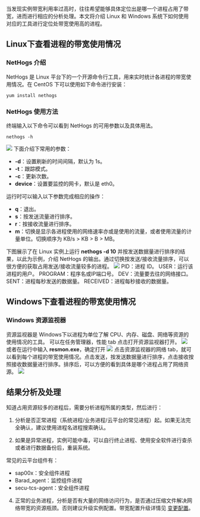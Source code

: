 当发现实例带宽利用率过高时，往往希望能够具体定位出是哪一个进程占用了带宽，进而进行相应的分析处理。本文将介绍 Linux 和 Windows 系统下如何使用对应的工具进行定位处带宽使用高的进程。

## Linux下查看进程的带宽使用情况
### NetHogs 介绍
NetHogs 是 Linux 平台下的一个开源命令行工具，用来实时统计各进程的带宽使用情况。在 CentOS 下可以使用如下命令进行安装：
```
yum install nethogs
```

### NetHogs 使用方法
终端输入以下命令可以看到 NetHogs 的可用参数以及具体用法。
```
nethogs -h
```
![](http://imgcache.tcecqpoc.fsphere.cn/image/mc.qcloudimg.com/static/img/1a5bda1babaa86e7200f7a055023c46c/image.png)
下面介绍下常用的参数：
- **-d**：设置刷新的时间间隔，默认为 1s。
- **-t**：跟踪模式。
- **-c**：更新次数。
- **device**：设置要监控的网卡，默认是 eth0。

运行时可以输入以下参数完成相应的操作：
- **q**：退出。
- **s**：按发送流量进行排序。
- **r**：按接收流量进行排序。
- **m**：切换是显示各进程使用的网络速率亦或是使用的流量，或者使用流量的计量单位。切换顺序为 KB/s > KB > B > MB。

下图展示了在 Linux 实例上运行 **nethogs -d 10** 并按发送数据量进行排序的结果，以此为示例，介绍 NetHogs 的输出。通过切换按发送/接收流量排序，可以很方便的获取占用发送/接收流量较多的进程。
![](http://imgcache.tcecqpoc.fsphere.cn/image/mc.qcloudimg.com/static/img/9a863640f0860a939b0a5c159522d01c/image.png)
PID：进程 ID。
USER：运行该进程的用户。
PROGRAM：程序名或IP端口号。
DEV：流量要去往的网络接口。
SENT：进程每秒发送的数据量。
RECEIVED：进程每秒接收的数据量。

## Windows下查看进程的带宽使用情况
### Windows 资源监视器
资源监视器是 Windows下以进程为单位了解 CPU、内存、磁盘、网络等资源的使用情况的工具。
可以在任务管理器，性能 tab 点击打开资源监视器打开。
![](http://imgcache.tcecqpoc.fsphere.cn/image/mc.qcloudimg.com/static/img/0a70336ea3803db7edd4832ba4a1b6aa/image.png)
或者在运行中输入 **resmon.exe**，确定打开
![](http://imgcache.tcecqpoc.fsphere.cn/image/mc.qcloudimg.com/static/img/05a6b6d8373f64c6dddf090ae1a7f767/image.png)
点击资源监视器的网络 tab，就可以看到每个进程的带宽使用情况。点击发送，按发送数据量进行排序，点击接收按照接收数据量进行排序。排序后，可以方便的看到具体是哪个进程占用了网络资源。
![](http://imgcache.tcecqpoc.fsphere.cn/image/mc.qcloudimg.com/static/img/3a73f5d36165ad82dbacdacc449aa93a/image.png)

## 结果分析及处理
知道占用资源较多的进程后，需要分析进程所属的类型，然后进行：
1. 分析是否正常进程（系统进程/业务进程/云平台的常见进程）起。如果无法完全确认，建议使用进程名进程搜索确认。

2. 如果是异常进程，实例可能中毒，可以自行终止进程、使用安全软件进行查杀或者进行数据备份后，重装系统。

常见的云平台组件有：
 - sap00x：安全组件进程
 - Barad_agent：监控组件进程
 - secu-tcs-agent：安全组件进程

4. 正常的业务进程，分析是否有大量的网络访问行为，是否通过压缩文件解决网络带宽的资源瓶颈。否则建议升级实例配置。带宽配置升级详情见 [变更配置](https://tce.fsphere.cn/document/product/644/12629)。
